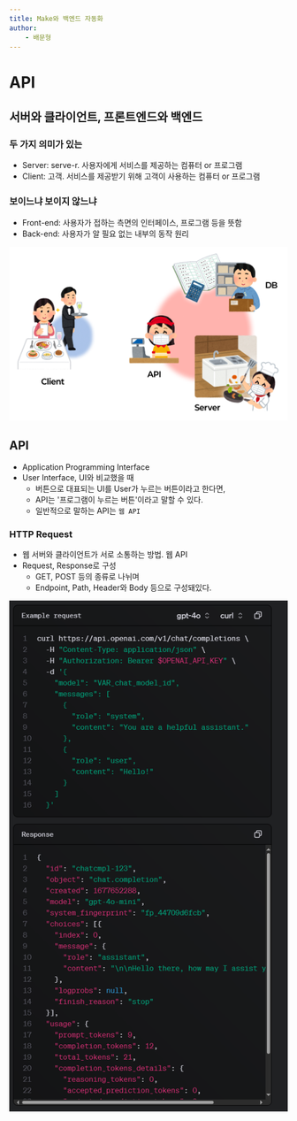 ```yaml
---
title: Make와 백엔드 자동화
author:
	- 배문형
---
```


# API

## 서버와 클라이언트, 프론트엔드와 백엔드

### 두 가지 의미가 있는

- Server: serve-r. 사용자에게 서비스를 제공하는 컴퓨터 or 프로그램
- Client: 고객. 서비스를 제공받기 위해 고객이 사용하는 컴퓨터 or 프로그램

### 보이느냐 보이지 않느냐

- Front-end: 사용자가 접하는 측면의 인터페이스, 프로그램 등을 뜻함
- Back-end: 사용자가 알 필요 없는 내부의 동작 원리

![](attachments/terms-for-api.png)

## API

- Application Programming Interface
- User Interface, UI와 비교했을 때
	- 버튼으로 대표되는 UI를 User가 누르는 버튼이라고 한다면,
	- API는 '프로그램이 누르는 버튼'이라고 말할 수 있다.
	- 일반적으로 말하는 API는 `웹 API`

### HTTP Request

- 웹 서버와 클라이언트가 서로 소통하는 방법. 웹 API
- Request, Response로 구성
	- GET, POST 등의 종류로 나뉘며
	- Endpoint, Path, Header와 Body 등으로 구성돼있다.

![](attachments/backend-request-response.png)